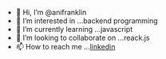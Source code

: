 - 👋 Hi, I’m @anifranklin
- 👀 I’m interested in ...backend programming
- 🌱 I’m currently learning ...javascript
- 💞️ I’m looking to collaborate on ...reack.js
- 📫 How to reach me ...[linkedin](https://www.linkedin.com/in/ani-chiedozie-b7bb2a207/)


